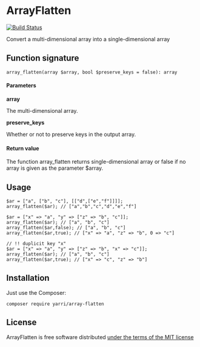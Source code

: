 ArrayFlatten
============

[![Build Status](https://app.travis-ci.com/yarri/ArrayFlatten.svg?token=Kc7UxgK5oqFG8sZAhCzg&branch=master)](https://app.travis-ci.com/yarri/ArrayFlatten)

Convert a multi-dimensional array into a single-dimensional array

Function signature
------------------

    array_flatten(array $array, bool $preserve_keys = false): array

#### Parameters

**array**

The multi-dimensional array.

**preserve_keys**

Whether or not to preserve keys in the output array.

#### Return value

The function array_flatten returns single-dimensional array or false if no array is given as the parameter $array.

Usage
-----
    $ar = ["a", ["b", "c"], [["d",["e","f"]]]];
    array_flatten($ar); // ["a","b","c","d","e","f"]

    $ar = ["x" => "a", "y" => ["z" => "b", "c"]];
    array_flatten($ar); // ["a", "b", "c"]
    array_flatten($ar,false); // ["a", "b", "c"]
    array_flatten($ar,true); // ["x" => "a", "z" => "b", 0 => "c"]

    // !! duplicit key "x"
    $ar = ["x" => "a", "y" => ["z" => "b", "x" => "c"]];
    array_flatten($ar); // ["a", "b", "c"]
    array_flatten($ar,true); // ["x" => "c", "z" => "b"]

Installation
------------

Just use the Composer:

    composer require yarri/array-flatten

License
-------

ArrayFlatten is free software distributed [under the terms of the MIT license](http://www.opensource.org/licenses/mit-license)

[//]: # ( vim: set ts=2 et: )
